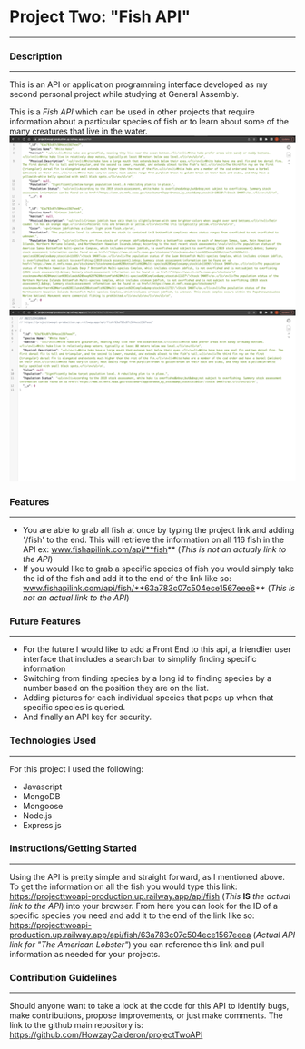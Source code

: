 # Project Two: "Fish API"
---
### Description
---
This is an API or application programming interface developed as my second personal project while studying at General Assembly.

This is a *Fish API* which can be used in other projects that require information about a particular species of fish or to learn about some of the many creatures that live in the water.
![All Fish Information](allFish.png)
![Information of Fish](FishID.jpg)
### Features
---
- You are able to grab all fish at once by typing the project link and adding '/fish' to the end. This will retrieve the information on all 116 fish in the API ex: www.fishapilink.com/api/**fish** (*This is not an actualy link to the API*)
- If you would like to grab a specific species of fish you would simply take the id of the fish and add it to the end of the link like so:  www.fishapilink.com/api/fish/**63a783c07c504ece1567eee6** (*This is not an actual link to the API*)
### Future Features
---
- For the future I would like to add a Front End to this api, a friendlier user interface that includes a search bar to simplify finding specific information
- Switching from finding species by a long id to finding species by a number based on the position they are on the list. 
- Adding pictures for each individual species that pops up when that specific species is queried. 
- And finally an API key for security.
### Technologies Used
---
For this project I used the following:
- Javascript
- MongoDB
- Mongoose 
- Node.js
- Express.js
### Instructions/Getting Started 
---
Using the API is pretty simple and straight forward, as I mentioned above. To get the information on all the fish you would type this link:  https://projecttwoapi-production.up.railway.app/api/fish (*This* **IS** *the actual link to the API*) into your browser. From here you can look for the ID of a specific species you need and add it to the end of the link like so: https://projecttwoapi-production.up.railway.app/api/fish/63a783c07c504ece1567eeea (*Actual API link for "The American Lobster"*) you can reference this link and pull information as needed for your projects.
### Contribution Guidelines 
---
Should anyone want to take a look at the code for this API to identify bugs, make contributions, propose improvements, or just make comments. The link to the github main repository is: https://github.com/HowzayCalderon/projectTwoAPI